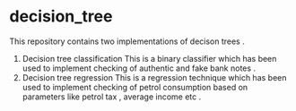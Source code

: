 # decision_tree

This repository contains two implementations of decison trees .
1) Decision tree classification
   This is a binary classifier which has been used to implement checking of authentic and fake bank notes .
2) Decision tree regression
   This is a regression technique which has been used to implement checking of petrol consumption based on parameters like petrol tax , average income etc . 
